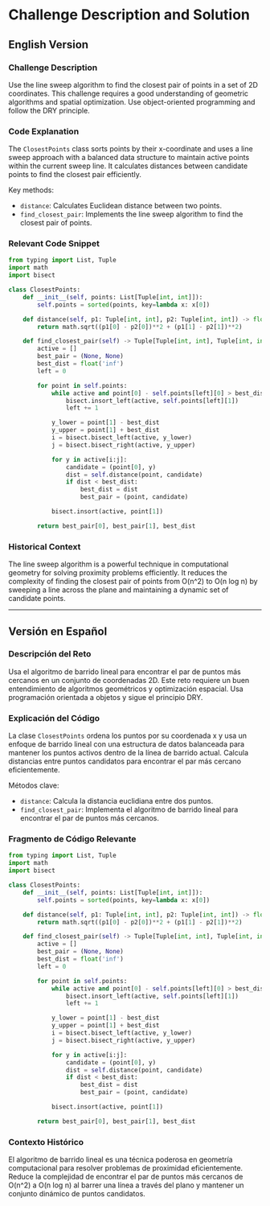 # Challenge Description and Solution

## English Version

### Challenge Description
Use the line sweep algorithm to find the closest pair of points in a set of 2D coordinates. This challenge requires a good understanding of geometric algorithms and spatial optimization. Use object-oriented programming and follow the DRY principle.

### Code Explanation
The `ClosestPoints` class sorts points by their x-coordinate and uses a line sweep approach with a balanced data structure to maintain active points within the current sweep line. It calculates distances between candidate points to find the closest pair efficiently.

Key methods:
- `distance`: Calculates Euclidean distance between two points.
- `find_closest_pair`: Implements the line sweep algorithm to find the closest pair of points.

### Relevant Code Snippet

```python
from typing import List, Tuple
import math
import bisect

class ClosestPoints:
    def __init__(self, points: List[Tuple[int, int]]):
        self.points = sorted(points, key=lambda x: x[0])

    def distance(self, p1: Tuple[int, int], p2: Tuple[int, int]) -> float:
        return math.sqrt((p1[0] - p2[0])**2 + (p1[1] - p2[1])**2)

    def find_closest_pair(self) -> Tuple[Tuple[int, int], Tuple[int, int], float]:
        active = []
        best_pair = (None, None)
        best_dist = float('inf')
        left = 0

        for point in self.points:
            while active and point[0] - self.points[left][0] > best_dist:
                bisect.insort_left(active, self.points[left][1])
                left += 1

            y_lower = point[1] - best_dist
            y_upper = point[1] + best_dist
            i = bisect.bisect_left(active, y_lower)
            j = bisect.bisect_right(active, y_upper)

            for y in active[i:j]:
                candidate = (point[0], y)
                dist = self.distance(point, candidate)
                if dist < best_dist:
                    best_dist = dist
                    best_pair = (point, candidate)

            bisect.insort(active, point[1])

        return best_pair[0], best_pair[1], best_dist
```

### Historical Context
The line sweep algorithm is a powerful technique in computational geometry for solving proximity problems efficiently. It reduces the complexity of finding the closest pair of points from O(n^2) to O(n log n) by sweeping a line across the plane and maintaining a dynamic set of candidate points.

---

## Versión en Español

### Descripción del Reto
Usa el algoritmo de barrido lineal para encontrar el par de puntos más cercanos en un conjunto de coordenadas 2D. Este reto requiere un buen entendimiento de algoritmos geométricos y optimización espacial. Usa programación orientada a objetos y sigue el principio DRY.

### Explicación del Código
La clase `ClosestPoints` ordena los puntos por su coordenada x y usa un enfoque de barrido lineal con una estructura de datos balanceada para mantener los puntos activos dentro de la línea de barrido actual. Calcula distancias entre puntos candidatos para encontrar el par más cercano eficientemente.

Métodos clave:
- `distance`: Calcula la distancia euclidiana entre dos puntos.
- `find_closest_pair`: Implementa el algoritmo de barrido lineal para encontrar el par de puntos más cercanos.

### Fragmento de Código Relevante

```python
from typing import List, Tuple
import math
import bisect

class ClosestPoints:
    def __init__(self, points: List[Tuple[int, int]]):
        self.points = sorted(points, key=lambda x: x[0])

    def distance(self, p1: Tuple[int, int], p2: Tuple[int, int]) -> float:
        return math.sqrt((p1[0] - p2[0])**2 + (p1[1] - p2[1])**2)

    def find_closest_pair(self) -> Tuple[Tuple[int, int], Tuple[int, int], float]:
        active = []
        best_pair = (None, None)
        best_dist = float('inf')
        left = 0

        for point in self.points:
            while active and point[0] - self.points[left][0] > best_dist:
                bisect.insort_left(active, self.points[left][1])
                left += 1

            y_lower = point[1] - best_dist
            y_upper = point[1] + best_dist
            i = bisect.bisect_left(active, y_lower)
            j = bisect.bisect_right(active, y_upper)

            for y in active[i:j]:
                candidate = (point[0], y)
                dist = self.distance(point, candidate)
                if dist < best_dist:
                    best_dist = dist
                    best_pair = (point, candidate)

            bisect.insort(active, point[1])

        return best_pair[0], best_pair[1], best_dist
```

### Contexto Histórico
El algoritmo de barrido lineal es una técnica poderosa en geometría computacional para resolver problemas de proximidad eficientemente. Reduce la complejidad de encontrar el par de puntos más cercanos de O(n^2) a O(n log n) al barrer una línea a través del plano y mantener un conjunto dinámico de puntos candidatos.
